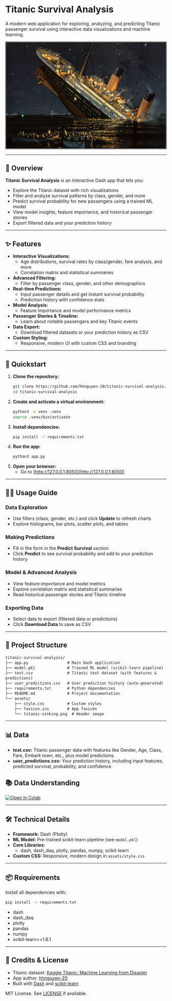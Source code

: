 # Titanic Survival Analysis

A modern web application for exploring, analyzing, and predicting Titanic passenger survival using interactive data visualizations and machine learning.

![Titanic Header](assets/titanic-sinking.png)

---

## 🚢 Overview

**Titanic Survival Analysis** is an interactive Dash app that lets you:
- Explore the Titanic dataset with rich visualizations
- Filter and analyze survival patterns by class, gender, and more
- Predict survival probability for new passengers using a trained ML model
- View model insights, feature importance, and historical passenger stories
- Export filtered data and your prediction history

---

## ✨ Features

- **Interactive Visualizations:**
  - Age distributions, survival rates by class/gender, fare analysis, and more
  - Correlation matrix and statistical summaries
- **Advanced Filtering:**
  - Filter by passenger class, gender, and other demographics
- **Real-time Predictions:**
  - Input passenger details and get instant survival probability
  - Prediction history with confidence stats
- **Model Analysis:**
  - Feature importance and model performance metrics
- **Passenger Stories & Timeline:**
  - Learn about notable passengers and key Titanic events
- **Data Export:**
  - Download filtered datasets or your prediction history as CSV
- **Custom Styling:**
  - Responsive, modern UI with custom CSS and branding

---

## 🚀 Quickstart

1. **Clone the repository:**
   ```bash
   git clone https://github.com/hhnguyen-20/titanic-survival-analysis.git
   cd titanic-survival-analysis
   ```
2. **Create and activate a virtual environment:**
   ```bash
   python3 -m venv .venv
   source .venv/bin/activate
   ```
3. **Install dependencies:**
   ```bash
   pip install -r requirements.txt
   ```
4. **Run the app:**
   ```bash
   python3 app.py
   ```
5. **Open your browser:**
   - Go to [http://127.0.0.1:8050](http://127.0.0.1:8050)

---

## 🧑‍💻 Usage Guide

### Data Exploration
- Use filters (class, gender, etc.) and click **Update** to refresh charts
- Explore histograms, bar plots, scatter plots, and tables

### Making Predictions
- Fill in the form in the **Predict Survival** section
- Click **Predict** to see survival probability and add to your prediction history

### Model & Advanced Analysis
- View feature importance and model metrics
- Explore correlation matrix and statistical summaries
- Read historical passenger stories and Titanic timeline

### Exporting Data
- Select data to export (filtered data or predictions)
- Click **Download Data** to save as CSV

---

## 📁 Project Structure

```
titanic-survival-analysis/
├── app.py                 # Main Dash application
├── model.pkl              # Trained ML model (scikit-learn pipeline)
├── test.csv               # Titanic test dataset (with features & predictions)
├── user_predictions.csv   # User prediction history (auto-generated)
├── requirements.txt       # Python dependencies
├── README.md              # Project documentation
└── assets/
    ├── style.css          # Custom styles
    ├── favicon.ico        # App favicon
    └── titanic-sinking.png  # Header image
```

---

## 📊 Data

- **test.csv:** Titanic passenger data with features like Gender, Age, Class, Fare, Embark town, etc., plus model predictions.
- **user_predictions.csv:** Your prediction history, including input features, predicted survival, probability, and confidence.

## 📚 Data Understanding

[![Open In Colab](https://colab.research.google.com/assets/colab-badge.svg)](https://colab.research.google.com/drive/1O8hWqvNMS2YY_Qe5KRHy8uR2P_X2m6Gc?usp=sharing)

---

## 🛠️ Technical Details

- **Framework:** Dash (Plotly)
- **ML Model:** Pre-trained scikit-learn pipeline (see `model.pkl`)
- **Core Libraries:**
  - dash, dash_daq, plotly, pandas, numpy, scikit-learn
- **Custom CSS:** Responsive, modern design in `assets/style.css`

---

## 📦 Requirements

Install all dependencies with:
```bash
pip install -r requirements.txt
```

- dash
- dash_daq
- plotly
- pandas
- numpy
- scikit-learn==1.6.1

---

## 🙏 Credits & License

- Titanic dataset: [Kaggle Titanic: Machine Learning from Disaster](https://www.kaggle.com/c/titanic)
- App author: [hhnguyen-20](https://github.com/hhnguyen-20)
- Built with [Dash](https://dash.plotly.com/) and [scikit-learn](https://scikit-learn.org/)

MIT License. See [LICENSE](LICENSE) if available.
